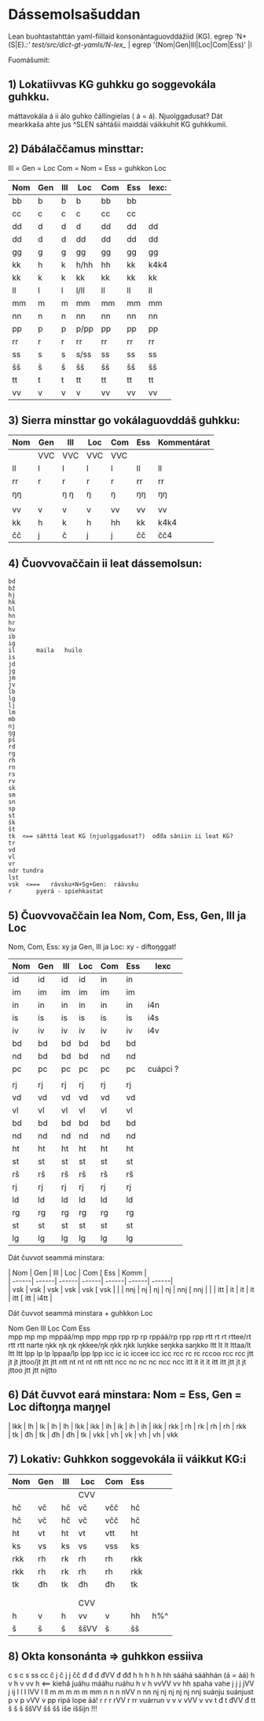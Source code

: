 Dássemolsašuddan
================

Lean buohtastahttán yaml-fiillaid konsonántaguovddážiid (KG).
egrep 'N\+(S|E).*:' test/src/dict-gt-yamls/N-lex_* | egrep '(Nom|Gen|Ill|Loc|Com|Ess)' |l


Fuomášumit:

## 1) Lokatiivvas KG guhkku go soggevokála guhkku. 

máttavokála á ii álo guhko čállingielas ( á = á).  Njuolggadusat?
Dát mearkkaša ahte jus  ^SLEN sáhtášii maiddái váikkuhit KG guhkkumii.

## 2) Dábálaččamus minsttar:

Ill = Gen = Loc 
Com = Nom = Ess = guhkkon Loc


|   Nom	|	Gen	|	Ill	|	Loc		|	Com	|	Ess		|	lexc:	|   
| ------| ------| ------| ------    | ------| ------| ------|		    
|   bb	|	b	|	b	|	b		|	bb	|	bb		|			|      uábbi + cuápci, monoph. dihte		
|   cc	|	c	|	c	|	c		|	cc	|	cc		|			|   
|   dd	|	d	|	d	|	d		|	dd	|	dd		|	dd		|   
|   dd	|	d	|	d	|	dd		|	dd	|	dd		|	dd		|   
|   gg	|	g	|	g	|	gg		|	gg	|	gg		|	gg		|   
|   kk	|	h	|	k	|	h/hh	|	hh	|	kk		|	k4k4	|   
|   kk	|	k	|	k	|	kk		|	kk	|	kk		|	kk		|   
|   ll	|	l	|	l	|	l/ll	|	ll	|	ll		|	ll		|   
|   mm	|	m	|	m	|	mm		|	mm	|	mm		|	mm		|   
|   nn	|	n	|	n	|	nn		|	nn	|	nn		|	nn		|   
|   pp	|	p	|	p	|	p/pp	|	pp	|	pp		|	pp		|   
|   rr	|	r	|	r	|	rr		|	rr	|	rr		|	rr		|   
|   ss	|	s	|	s	|	s/ss	|	ss	|	ss		|	ss		|   
|   šš	|	š	|	š	|	šš		|	šš	|	šš		|	šš		|   
|   tt	|	t	|	t	|	tt		|	tt	|	tt		|	tt		|   
|   vv	|	v	|	v	|	v		|	vv	|    vv		|	vv		|   


## 3) Sierra minsttar go vokálaguovddáš guhkku:

| Nom	|	Gen	|	Ill		|Loc	|		Com	|	Ess		|	Kommentárat
| ------| ------| ------| ------    | ------    | ------| ------|		    
| 		|VVC	|	VVC		|VVC	|		VVC	|			|  |
| ll	|  	l	|	l		|l		|	l		|ll 		|	ll		|	sollâ soolâ sooḷân soolâst sooláin  so%^RVllâ
| rr	|	r	|	r		|r		|	r		|rr 		| 	rr	|		korrâ 
| ŋŋ		|	|ŋ		ŋ	|	ŋ	|		ŋ	|	ŋŋ	 	|	ŋŋ		|	čiŋŋâ
| 		|		|			|		|			|			| |
| vv	|	v	|	v		|v		|	vv		|vv			|vv |
| kk	|	h	|	k		|h		|	hh		|kk			|k4k4 | 
| čč	|   j   | 	č	    |j	 	|	j 		|čč 		|	čč4		|	kiäčču kiäj̣u  kiäj̣ust kiäj̣oin    lu%^RVčč4â



## 4) Čuovvovaččain ii leat dássemolsun:

```
bd
bž
hj
hk
hl
hn
hr
hv
ib
ig
il		maila	huilo
is
jd
jg
jm
jv
lb
lg
lj
lm
mb
nj
ŋg
pš
rd
rg
rh
rn
rs
rv
sk
sm
sn
sp
st
šk
št
tk  <== sáhttá leat KG (njuolggadusat?)  ođđa sániin ii leat KG?
tr
vd
vl
vr  
ndr tundra
lst
vsk  <===   rávsku+N+Sg+Gen:  ráávsku
r  		pyerá - spiehkastat
```


## 5) Čuovvovaččain lea Nom, Com, Ess, Gen, Ill ja Loc

Nom, Com, Ess: xy ja Gen, Ill ja Loc: xy    - diftoŋggat!

| Nom	|	Gen	|	Ill	|	Loc	|	Com	|	Ess	|		lexc	|	
| ------| ------| ------| ------    | ------| ------| ------|		    	
| id	|	id	|	id	|	id	|	in	|	in	|				|
| im	|	im	|	im	|	im	|	im	|	im	|				|
| in	|	in	|	in	|	in	|	in	|	in 	|	i4n			|
| is	|	is	|	is	|	is	|	is	|	is 	|	i4s			|
| iv	|	iv	|	iv	|	iv	|	iv	|	iv	|		i4v		|
| bd	|	bd	|	bd	|	bd	|	bd	|	bd	|				|
| nd	|	bd	|	bd	|	bd	|	nd	|	nd	|				|
| pc	|	pc	|	pc	|	pc	|	pc	|	pc  |    cuápci	?	|
| 		|		|		|		|		|		|				|
| rj	|	rj	|	rj	|	rj	|	rj	|	rj	|				|
| vd	|	vd	|	vd	|	vd	|	vd	|	vd	|				|
| vl	|	vl	|	vl	|	vl	|	vl	|	vl	|				|
| bd	|	bd	|	bd	|	bd	|	bd	|	bd	|				|
| nd	|	nd	|	nd	|	nd	|	nd	|	nd	|				|
| ht	|	ht	|	ht	|	ht	|	ht	|	ht	|				|
| st	|	st	|	st	|	st	|	st	|	st	|				|
| rš	|	rš	|	rš	|	rš	|	rš	|	rš	|				|
| rj	|	rj	|	rj	|	rj	|	rj	|	rj	|				|
| ld	|	ld	|	ld	|	ld	|	ld	|	ld	|				|
| rg	|	rg	|	rg	|	rg	|	rg	|	rg	|				|
| st	|	st	|	st	|	st	|	st	|	st	|				|
| lg	|	lg	|	lg	|	lg	|	lg	|	lg	|				|

Dát čuvvot seammá minstara:

| Nom	|	Gen	|	Ill	|	Loc	|	Com	[	Ess	|	Komm |	
| ------| ------| ------| ------| ------| ------| ------|		    	
| vsk	|	vsk	|	vsk	|	vsk	|	vsk	[	vsk	| |
| nnj	|	nj	|	nj	|	nj	|	nnj	[	nnj	| |
| itt	|	it	|	it	|	it	|	itt	[	itt	|   i4tt |

Dát čuvvot seammá minstara + guhkkon Loc

Nom		Gen		Ill		Loc			Com		Ess		
mpp		mp		mp		mppáá/mp	mpp		mpp
rpp		rp		rp		rppáá/rp	rpp		rpp
rtt		rt		rt		rttee/rt	rtt		rtt	  narte
ŋkk		ŋk		ŋk		ŋkkee/ŋk	ŋkk		ŋkk	  luŋkke seŋkka saŋkko
ltt		lt		lt		lttaa/lt		ltt		ltt
lpp		lp		lp		lppaa/lp	lpp		lpp
icc		ic		ic		iccee		icc		icc	
rcc		rc		rc		rccoo		rcc		rcc	
jtt		jt		jt		jttoo/jt 	jtt		jtt	
ntt		nt		nt		nt			ntt		ntt
ncc		nc		nc		nc			ncc		ncc
itt		it		it		it			itt		itt
jtt		jt		jt		jttoo		jtt		jtt  nijtto


## 6) Dát čuvvot eará minstara: Nom = Ess, Gen = Loc   diftoŋŋa  maŋŋel 

| lkk	|	lh	|	lk	|	lh		|	lh	|	lkk
| ikk	|	ih	|	ik	|	ih		|	ih	|	ikk
| rkk	|	rh	|	rk	|	rh		|	rh	|	rkk   
| tk	|	đh	|	tk	|	đh		|	đh	|	tk
| vkk	|	vh	|	vk	|	vh		|	vh	|	vkk

## 7) Lokativ: Guhkkon soggevokála ii váikkut KG:i 

| Nom	| 	Gen	|	Ill	|	Loc	|	Com|		Ess	|	|
| ------| ------| ------| ------| ------| ------| ------|		    	
| 		| 		|		|CVV	|	   |			|	|
| hč	| 	vč	|	hč	|	vč	|	včč|		hč	|	|
| hč	| 	vč	|	hč	|	vč	|	včč|		hč	|	|
| ht	| 	vt	|	ht	|	vt	|	vtt|		ht  |   |     pähti
| ks	| 	vs	|	ks	|	vs	|	vss|		ks  |	| 	ráksá kukse
| rkk	| 	rh	|	rk	|	rh	|	rh |		rkk |   | 		<==
| rkk	| 	rh	|	rk	|	rh	|	rh |		rkk	|	|
| tk	| 	đh	|	tk	|	đh	|	đh |		tk	|  	|	utke
| 		| 		|		|		|	   |			|	|
| 		| 		|		|		|	   |			|	|
| 		| 		|		|CVV	|	   |			|	|
| h		| v		|h		|vv		|v	   |	hh 		|h%^|taho  	<==== !!   
| š		| š		|š		|ššVV	|š	   |	šš  	|	|vaṣ̌o vašoin


## 8) Okta konsonánta => guhkkon essiiva

c		s		c		s		ss		cc
č		j		č		j		j		čč
đ		đ		đ		đVV		đ		đđ
h		h		h		h		h		hh  	 		sááhá  sááhhán  (á = áá)
h		v		h		v		vv		h   			<== kiehâ juáhu mááhu ruáhu
h		v		h		vvVV	vv		hh 				spaha  vahe
j		j		j		jVV		j   	ij
l		l		l		lVV		l		ll
m		m		m		m		m		mm
n		n		n		nVV		n		nn
nj		nj		nj		nj		nj		nnj	 		suáṇju suánjust
p		v		p		vVV		v		pp 				ripá lope  áá!
r		r		r		rVV		r		rr   		vuárrun
v		v		v		vVV		v		vv
t		đ		t		đVV		đ		tt
š		š		š		ššVV	šš		šš  		iše iššijn  !!!


